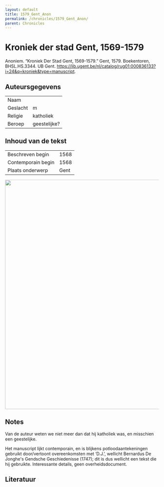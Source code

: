 ```yaml
---
layout: default
title: 1579_Gent_Anon
permalink: /chronicles/1579_Gent_Anon/
parent: Chronicles
--- 
```



# Kroniek der stad Gent, 1569-1579 

Anoniem. “Kroniek Der Stad Gent, 1569-1579.” Gent, 1579. Boekentoren, BHSL.HS.3344. UB Gent. https://lib.ugent.be/nl/catalog/rug01:000836133?i=24&q=kroniek&type=manuscript. 

## Auteursgegevens 

| | | 
| --------------- | --------------- | 
| Naam |   | 
| Geslacht | m | 
| Religie | katholiek | 
| Beroep | geestelijke? | 

## Inhoud van de tekst 

| | | 
| --------------- | --------------- | 
| Beschreven begin | 1568 | 
| Contemporain begin | 1568 | 
| Plaats onderwerp | Gent | 

[<img src="..\..\barplots_chronicles\1579_Gent_Anon.jpg" width="750"/>](..\..\barplots_chronicles\1579_Gent_Anon.jpg) 

## Notes 

Van de auteur weten we niet meer dan dat hij katholiek was, en misschien een
geestelijke.

Het manuscript lijkt contemporain, en is blijkens potloodaantekeningen
gebruikt door/vertoont overeenkomsten met ‘D.J.’, wellicht Bernardus De
Jonghe's Gendsche Geschiedenisse (1747); dit is dus wellicht een tekst die hij
gebruikte. Interessante details, geen overheidsdocument.



## Literatuur 

